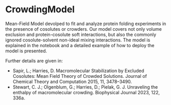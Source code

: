 # CrowdingModel
Mean-Field Model devolped to fit and analyze protein folding experiments in the presence of cosolutes or crowders.
Our model covers not only volume exclusion and protein-cosolute soft interactions, but also the commonly ignored cosolute-solvent non-ideal mixing interactions.
The model is explained in the notebook and a detailed example of how to deploy the model is presented.

Further details are given in:
* Sapir, L.; Harries, D. Macromolecular Stabilization by Excluded Cosolutes: Mean Field
Theory of Crowded Solutions. Journal of Chemical Theory and Computation 2015, 11,
3478–3490.
* Stewart, C. J.; Olgenblum, G.; Harries, D.; Pielak, G. J. Unraveling the enthalpy of
macromolecular crowding. Biophysical Journal 2023, 122, 336a.

